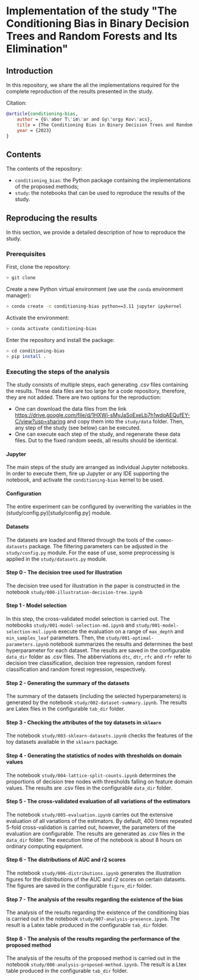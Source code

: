 # Implementation of the study "The Conditioning Bias in Binary Decision Trees and Random Forests and Its Elimination"

## Introduction

In this repository, we share the all the implementations required for the complete reproduction of the results presented in the study.

Citation:

```bibtex
@article{conditioning-bias,
    author = {G\'abor T\'im\'ar and Gy\"orgy Kov\'acs},
    title = {The Conditioning Bias in Binary Decision Trees and Random Forests and Its Elimination},
    year = {2023}
}
```

## Contents

The contents of the repository:

* `conditioning_bias`: the Python package containing the implementations of the proposed methods;
* `study`: the notebooks that can be used to reproduce the results of the study.

## Reproducing the results

In this section, we provide a detailed description of how to reproduce the study.

### Prerequisites

First, clone the repository:

```bash
> git clone
```

Create a new Python virtual environment (we use the `conda` environment manager):

```bash
> conda create -n conditioning-bias python==3.11 jupyter ipykernel
```

Activate the environment:

```bash
> conda activate conditioning-bias
```

Enter the repository and install the package:

```bash
> cd conditioning-bias
> pip install .
```

### Executing the steps of the analysis

The study consists of multiple steps, each generating .csv files containing the results. These data files are too large for a code repository, therefore, they are not added. There are two options for the reproduction:

* One can download the data files from the link https://drive.google.com/file/d/1HXWi-sMyJaSoExeLb7h1wdoAEQufEY-C/view?usp=sharing and copy them into the `study/data` folder. Then, any step of the study (see below) can be executed.
* One can execute each step of the study, and regenerate these data files. Dut to the fixed random seeds, all results should be identical.

#### Jupyter

The main steps of the study are arranged as individual Jupyter notebooks. In order to execute them, fire up Jupyter or any IDE supporting the notebook, and activate the `conditioning-bias` kernel to be used.

#### Configuration

The entire experiment can be configured by overwriting the variables in the (study/config.py)[study/config.py] module.

#### Datasets

The datasets are loaded and filtered through the tools of the `common-datasets` package.  The filtering parameters can be adjusted in the `study/config.py` module. For the ease of use, some preprocessing is applied in the `study/datasets.py` module.

#### Step 0 - The decision tree used for illustration

The decision tree used for illustration in the paper is constructed in the notebook `study/000-illustration-decision-tree.ipynb`

#### Step 1 - Model selection

In this step, the cross-validated model selection is carried out. The notebooks `study/001-model-selection-md.ipynb` and `study/001-model-selection-msl.ipynb` execute the evaluation on a range of `max_depth` and `min_samples_leaf` parameters. Then, the `study/001-optimal-parameters.ipynb` notebook summarizes the results and determines the best hyperparameter for each dataset. The results are saved in the configurable `data_dir` folder as .csv files. The abberviations `dtc`, `dtr`, `rfc` and `rfr` refer to decision tree classification, decision tree regression, random forest classification and random forest regression, respectively.

#### Step 2 - Generating the summary of the datasets

The summary of the datasets (including the selected hyperparameters) is generated by the notebook `study/002-dataset-summary.ipynb`. The results are Latex files in the configurable `tab_dir` folder.

#### Step 3 - Checking the attributes of the toy datasets in `sklearn`

The notebook `study/003-sklearn-datasets.ipynb` checks the features of the toy datasets available in the `sklearn` package.

#### Step 4 - Generating the statistics of nodes with thresholds on domain values

The notebook `study/004-lattice-split-counts.ipynb` determines the proportions of decision tree nodes with thresholds falling on feature domain values. The results are .csv files in the configurable `data_dir` folder.

#### Step 5 - The cross-validated evaluation of all variations of the estimators

The notebook `study/005-evaluation.ipynb` carries out the extensive evaluation of all variations of the estimators. By default, 400 times repeated 5-fold cross-validation is carried out, however, the parameters of the evaluation are configurable. The results are generated as .csv files in the `data_dir` folder. The execution time of the notebook is about 8 hours on ordinary computing equipment.

#### Step 6 - The distributions of AUC and r2 scores

The notebook `study/006-distributions.ipynb` generates the illustration figures for the distributions of the AUC and r2 scores on certain datasets. The figures are saved in the configurable `figure_dir` folder.

#### Step 7 - The analysis of the results regarding the existence of the bias

The analysis of the results regarding the existence of the conditioning bias is carried out in the notebook `study/007-analysis-presence.ipynb`. The result is a Latex table produced in the configurable `tab_dir` folder.

#### Step 8 - The analysis of the results regarding the performance of the proposed method

The analysis of the results of the proposed method is carried out in the notebook `study/008-analysis-proposed-method.ipynb`. The result is a Ltex table produced in the configurable `tab_dir` folder.
